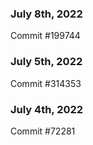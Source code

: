 ### July 8th, 2022

Commit #199744

### July 5th, 2022

Commit #314353


### July 4th, 2022

Commit #72281
